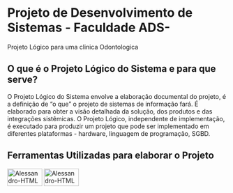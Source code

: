 # Projeto de Desenvolvimento de Sistemas - Faculdade ADS-
 Projeto Lógico para uma clinica Odontologica

## O que é o Projeto Lógico do Sistema e para que serve?

O Projeto Lógico do Sistema envolve a elaboração documental do projeto, é a definição de “o que” o projeto de sistemas de informação fará. É elaborado para obter a visão detalhada da solução, dos produtos e das integrações sistêmicas. O Projeto Lógico, independente de implementação, é executado para produzir um projeto que pode ser implementado em diferentes plataformas - hardware, linguagem de programação, SGBD.


## Ferramentas Utilizadas para elaborar o Projeto

<img align="center" alt="Alessandro-HTML" height="40" width="80" src="https://img.shields.io/badge/Microsoft_Word-2B579A?style=for-the-badge&logo=microsoft-word&logoColor=white">
<img align="center" alt="Alessandro-HTML" height="40" width="80" src="https://img.shields.io/badge/Microsoft_Azure-0089D6?style=for-the-badge&logo=microsoft-azure&logoColor=white">

